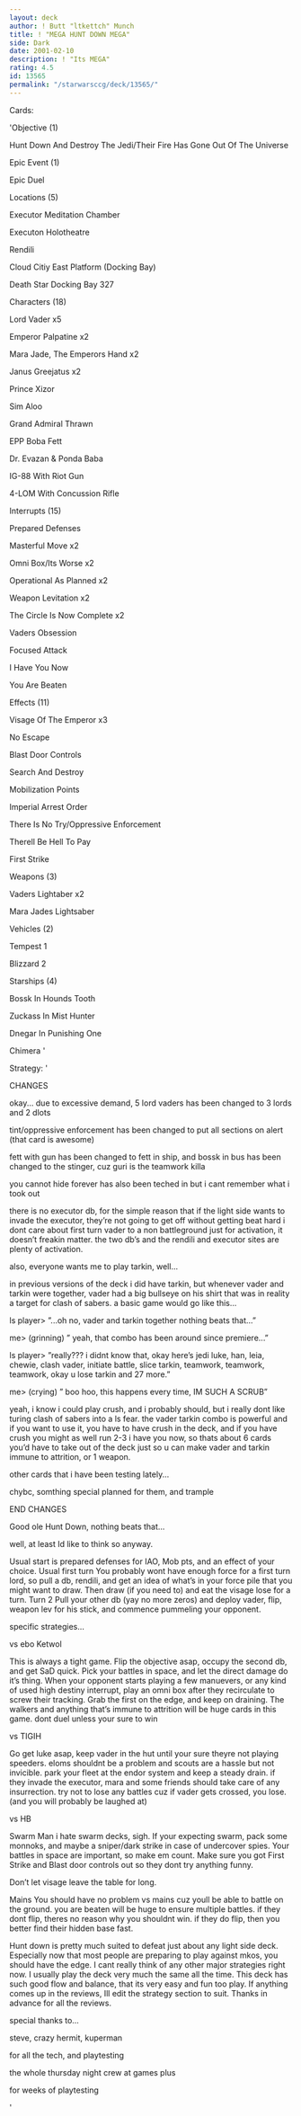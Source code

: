 ```yaml
---
layout: deck
author: ! Butt "ltkettch" Munch
title: ! "MEGA HUNT DOWN MEGA"
side: Dark
date: 2001-02-10
description: ! "Its MEGA"
rating: 4.5
id: 13565
permalink: "/starwarsccg/deck/13565/"
---
```

Cards: 

'Objective (1)


Hunt Down And Destroy The Jedi/Their Fire Has Gone Out Of The Universe


Epic Event (1)


Epic Duel


Locations (5)


Executor Meditation Chamber

Executon Holotheatre

Rendili

Cloud Citiy East Platform (Docking Bay)

Death Star Docking Bay 327


Characters (18)


Lord Vader x5

Emperor Palpatine x2

Mara Jade, The Emperors Hand x2

Janus Greejatus x2

Prince Xizor

Sim Aloo

Grand Admiral Thrawn

EPP Boba Fett

Dr. Evazan & Ponda Baba

IG-88 With Riot Gun

4-LOM With Concussion Rifle


Interrupts (15)


Prepared Defenses

Masterful Move x2

Omni Box/Its Worse x2

Operational As Planned x2

Weapon Levitation x2

The Circle Is Now Complete x2

Vaders Obsession 

Focused Attack

I Have You Now

You Are Beaten


Effects (11)


Visage Of The Emperor x3

No Escape

Blast Door Controls

Search And Destroy

Mobilization Points

Imperial Arrest Order

There Is No Try/Oppressive Enforcement

Therell Be Hell To Pay

First Strike


Weapons (3)


Vaders Lightaber x2

Mara Jades Lightsaber 


Vehicles (2) 


Tempest 1

Blizzard 2


Starships (4)


Bossk In Hounds Tooth

Zuckass In Mist Hunter

Dnegar In Punishing One

Chimera '

Strategy: '

CHANGES


okay...  due to excessive demand, 5 lord vaders has been changed to 3 lords and 2 dlots


tint/oppressive enforcement has been changed to put all sections on alert (that card is awesome)


fett with gun has been changed to fett in ship, and bossk in bus has been changed to the stinger, cuz guri is the teamwork killa


you cannot hide forever has also been teched in but i cant remember what i took out


there is no executor db, for the simple reason that if the light side wants to invade the executor, they’re not going to get off without getting beat hard  i dont care about first turn vader to a non battleground just for activation, it doesn’t freakin matter.  the two db’s and the rendili and executor sites are plenty of activation.  


also, everyone wants me to play tarkin, well...

in previous versions of the deck i did have tarkin, but whenever vader and tarkin were together, vader had a big bullseye on his shirt that was in reality a target for clash of sabers.  a basic game would go like this...


ls player> ”...oh no, vader and tarkin together nothing beats that...”


me> (grinning) ” yeah, that combo has been around since premiere...”


ls player>  ”really??? i didnt know that, okay here’s jedi luke, han, leia, chewie, clash vader, initiate battle, slice tarkin, teamwork, teamwork, teamwork, okay u lose tarkin and 27 more.”


me> (crying) ” boo hoo, this happens every time, IM SUCH A SCRUB”


yeah, i know  i could play crush, and i probably should, but i really dont like turing clash of sabers into a ls fear.  the vader tarkin combo is powerful and if you want to use it, you have to have crush in the deck, and if you have crush you might as well run 2-3 i have you now, so thats about 6 cards you’d have to take out of the deck just so u can make vader and tarkin immune to attrition, or 1 weapon.


other cards that i have been testing lately...


chybc, somthing special planned for them, and trample



END CHANGES


Good ole Hunt Down, nothing beats that...


well, at least Id like to think so anyway.


Usual start is prepared defenses for IAO, Mob pts, and an effect of your choice.  Usual first turn  You probably wont have enough force for a first turn lord, so pull a db, rendili, and get an idea of what’s in your force pile that you might want to draw.  Then draw (if you need to) and eat the visage lose for a turn.  Turn 2  Pull your other db (yay no more zeros) and deploy vader, flip, weapon lev for his stick, and commence pummeling your opponent.


specific strategies...



vs ebo Ketwol


This is always a tight game.  Flip the objective asap, occupy the second db, and get SaD quick.  Pick your battles in space, and let the direct damage do it’s thing.  When your opponent starts playing a few manuevers, or any kind of used high destiny interrupt, play an omni box after they recirculate to screw their tracking.  Grab the first on the edge, and keep on draining.  The walkers and anything that’s immune to attrition will be huge cards in this game.  dont duel unless your sure to win



vs TIGIH


Go get luke asap, keep vader in the hut until your sure theyre not playing speeders.  eloms shouldnt be a problem and scouts are a hassle but not invicible.  park your fleet at the endor system and keep a steady drain.  if they invade the executor, mara and some friends should take care of any insurrection.  try not to lose any battles cuz if vader gets crossed, you lose.  (and you will probably be laughed at)


vs HB 


Swarm  Man i hate swarm decks, sigh.  If your expecting swarm, pack some monnoks, and maybe a sniper/dark strike in case of undercover spies.  Your battles in space are important, so make em count.  Make sure you got First Strike and Blast door controls out so they dont try anything funny.

Don’t let visage leave the table for long.  

Mains  You should have no problem vs mains cuz youll be able to battle on the ground.  you are beaten will be huge to ensure multiple battles.  if they dont flip, theres no reason why you shouldnt win.  if they do flip, then you better find their hidden base fast.


Hunt down is pretty much suited to defeat just about any light side deck.  Especially now that most people are preparing to play against mkos, you should have the edge.  I cant really think of any other major strategies right now.  I usually play the deck very much the same all the time.  This deck has such good flow and balance, that its very easy and fun too play.  If anything comes up in the reviews, Ill edit the strategy section to suit.  Thanks in advance for all the reviews.


special thanks to...


steve, crazy hermit, kuperman

for all the tech, and playtesting


the whole thursday night crew at games plus

for weeks of playtesting


'
